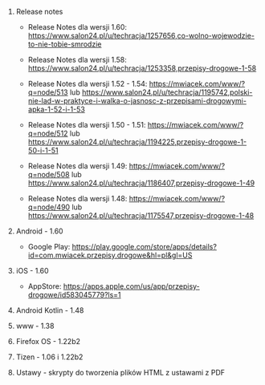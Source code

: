 1. Release notes

    * Release Notes dla wersji 1.60: https://www.salon24.pl/u/techracja/1257656,co-wolno-wojewodzie-to-nie-tobie-smrodzie

    * Release Notes dla wersji 1.58: https://www.salon24.pl/u/techracja/1253358,przepisy-drogowe-1-58

    * Release Notes dla wersji 1.52 - 1.54: https://mwiacek.com/www/?q=node/513 lub https://www.salon24.pl/u/techracja/1195742,polski-nie-lad-w-praktyce-i-walka-o-jasnosc-z-przepisami-drogowymi-apka-1-52-i-1-53

    * Release Notes dla wersji 1.50 - 1.51: https://mwiacek.com/www/?q=node/512 lub https://www.salon24.pl/u/techracja/1194225,przepisy-drogowe-1-50-i-1-51

    * Release Notes dla wersji 1.49: https://mwiacek.com/www/?q=node/508 lub https://www.salon24.pl/u/techracja/1186407,przepisy-drogowe-1-49

    * Release Notes dla wersji 1.48: https://mwiacek.com/www/?q=node/490 lub https://www.salon24.pl/u/techracja/1175547,przepisy-drogowe-1-48

2. Android - 1.60

    * Google Play: https://play.google.com/store/apps/details?id=com.mwiacek.przepisy.drogowe&hl=pl&gl=US

3. iOS - 1.60

    * AppStore: https://apps.apple.com/us/app/przepisy-drogowe/id583045779?ls=1

4. Android Kotlin - 1.48

5. www - 1.38

6. Firefox OS - 1.22b2

7. Tizen - 1.06 i 1.22b2

8. Ustawy - skrypty do tworzenia plików HTML z ustawami z PDF
